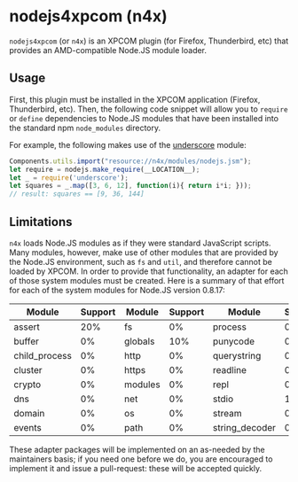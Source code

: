 # nodejs4xpcom (n4x)

``nodejs4xpcom`` (or `n4x`) is an XPCOM plugin (for Firefox, Thunderbird,
etc) that provides an AMD-compatible Node.JS module loader.

## Usage

First, this plugin must be installed in the XPCOM application
(Firefox, Thunderbird, etc). Then, the following code snippet will
allow you to ``require`` or ``define`` dependencies to Node.JS modules
that have been installed into the standard npm ``node_modules``
directory.

For example, the following makes use of the
[underscore](https://npmjs.org/package/underscore) module:

``` js
Components.utils.import("resource://n4x/modules/nodejs.jsm");
let require = nodejs.make_require(__LOCATION__);
let _ = require('underscore');
let squares = _.map([3, 6, 12], function(i){ return i*i; }));
// result: squares == [9, 36, 144]
```

## Limitations

`n4x` loads Node.JS modules as if they were standard JavaScript
scripts. Many modules, however, make use of other modules that are
provided by the Node.JS environment, such as ``fs`` and ``util``, and
therefore cannot be loaded by XPCOM. In order to provide that
functionality, an adapter for each of those system modules must be
created. Here is a summary of that effort for each of the system
modules for Node.JS version 0.8.17:

Module        | Support | Module  | Support | Module         | Support | Module | Support
------------- | ------- | ------- | ------- | -------------- | ------- | ------ | -------
assert        | 20%     | fs      | 0%      | process        | 0%      | tls    | 0%
buffer        | 0%      | globals | 10%     | punycode       | 0%      | tty    | 0%
child_process | 0%      | http    | 0%      | querystring    | 0%      | dgram  | 0%
cluster       | 0%      | https   | 0%      | readline       | 0%      | url    | 0%
crypto        | 0%      | modules | 0%      | repl           | 0%      | util   | 0%
dns           | 0%      | net     | 0%      | stdio          | 10%     | vm     | 0%
domain        | 0%      | os      | 0%      | stream         | 0%      | zlib   | 0%
events        | 0%      | path    | 0%      | string_decoder | 0%      |        |

These adapter packages will be implemented on an as-needed by the
maintainers basis; if you need one before we do, you are encouraged to
implement it and issue a pull-request: these will be accepted quickly.
